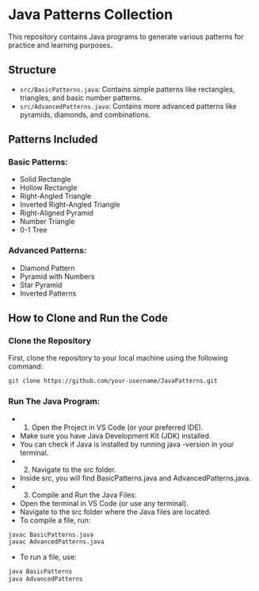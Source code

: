 # Java Patterns Collection

This repository contains Java programs to generate various patterns for practice and learning purposes.

## Structure

- `src/BasicPatterns.java`: Contains simple patterns like rectangles, triangles, and basic number patterns.
- `src/AdvancedPatterns.java`: Contains more advanced patterns like pyramids, diamonds, and combinations.

## Patterns Included

### **Basic Patterns**:

- Solid Rectangle
- Hollow Rectangle
- Right-Angled Triangle
- Inverted Right-Angled Triangle
- Right-Aligned Pyramid
- Number Triangle
- 0-1 Tree

### **Advanced Patterns**:

- Diamond Pattern
- Pyramid with Numbers
- Star Pyramid
- Inverted Patterns

## How to Clone and Run the Code

### Clone the Repository

First, clone the repository to your local machine using the following command:

```bash
git clone https://github.com/your-username/JavaPatterns.git

```

### **Run The Java Program**:

- 1. Open the Project in VS Code (or your preferred IDE).
-   Make sure you have Java Development Kit (JDK) installed.
-   You can check if Java is installed by running java -version in your terminal.
- 2. Navigate to the src folder.
-   Inside src, you will find BasicPatterns.java and AdvancedPatterns.java.
- 3. Compile and Run the Java Files:
-   Open the terminal in VS Code (or use any terminal).
-   Navigate to the src folder where the Java files are located.
-   To compile a file, run:

```bash
javac BasicPatterns.java
javac AdvancedPatterns.java
```

- To run a file, use:

```bash
java BasicPatterns
java AdvancedPatterns
```
